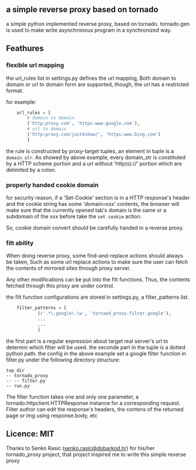 ## a simple reverse proxy based on tornado
a simple python implemented reverse proxy, based on tornado.
tornado.gen is used to make write asynchronous program in a
synchronized way.


## Feathures

### flexible url mapping

the url_rules list in settings.py defines the url mapping,
Both domain to domain or url to domain form are supported,
though, the url has a restricted format.

for example:
```python
	url_rules = [
		# domain to domain
		('http:proxy.com', 'https:www.google.com'),
		# url to domain
		('http:proxy.com/just4show/', 'https:www.bing.com')
        ]
```

the rule is constructed by proxy-target tuples, an element in tuple
is a `domain_str`. As showed by above example, every domain_str is
constituted by a HTTP scheme portion and a url without 'http(s)://'
portion which are delimited by a colon.


### properly handed cookie domain
for security reason, if a 'Set-Cookie' section is in a HTTP response's
header and the cookie string has some 'domain=xxx' contents, the browser
will make sure that the currently opened tab's domain is the same or a subdomain
of the xxx before take the `set cookie` action.

So, cookie domain convert should be carefully handed in a reverse proxy.


### filt ability
When doing reverse proxy, some find-and-replace actions should always be taken,
Such as some url replace actions to make sure the user can fetch the contents of
mirrored sites through proxy server.

Any other modifications can be put into the filt functions. Thus, the contents fetched
through this proxy are under control.

the filt function configurations are stored in settings.py, a filter_patterns list.

```python
	filter_patterns = [
			(r'.*\.google\.\w', 'tornaod_proxy.filter.google'),
			...
			...
            ]
```
the first part is a regular expression about target real server's url
to determin which filter will be used.
the seconde part in the tuple is a dotted python path.
the config in the above example set a google filter function in filter.py
 under the following directory structure:

	top_dir
	-- tornado_proxy
	-- -- filter.py
	-- run.py

The filter function takes one and only one parameter, a
tornado.httpclient.HTTPResponse instance for a corresponding request.
Filter author can edit the response's headers, the contens of the returned
page or img using response.body, etc

## Licence: MIT
Thanks to Senko Rasic (senko.rasic@dobarkod.hr) for his/her tornado_proxy project,
that project inspired me to write this simple reverse proxy
